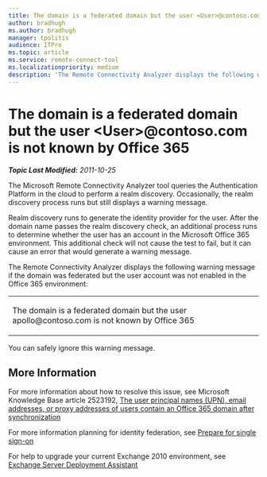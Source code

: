 ```yaml
---
title: The domain is a federated domain but the user <User>@contoso.com is not known by Office 365
author: bradhugh
ms.author: bradhugh
manager: tpolitis
audience: ITPro 
ms.topic: article 
ms.service: remote-connect-tool
ms.localizationpriority: medium
description: 'The Remote Connectivity Analyzer displays the following warning message if the domain was federated but the user account was not enabled in the Office 365 environment: "The domain is a federated domain but the user apollo@contoso.com is not known by Office 365"'
---
```


# The domain is a federated domain but the user \<User\>\@contoso.com is not known by Office 365


_**Topic Last Modified:** 2011-10-25_

The Microsoft Remote Connectivity Analyzer tool queries the Authentication Platform in the cloud to perform a realm discovery. Occasionally, the realm discovery process runs but still displays a warning message.

Realm discovery runs to generate the identity provider for the user. After the domain name passes the realm discovery check, an additional process runs to determine whether the user has an account in the Microsoft Office 365 environment. This additional check will not cause the test to fail, but it can cause an error that would generate a warning message.

The Remote Connectivity Analyzer displays the following warning message if the domain was federated but the user account was not enabled in the Office 365 environment:


<table>
<colgroup>
<col style="width: 100%" />
</colgroup>
<tbody>
<tr class="odd">
<td><p>The domain is a federated domain but the user apollo@contoso.com is not known by Office 365</p></td>
</tr>
</tbody>
</table>

You can safely ignore this warning message.

<div>

## More Information

For more information about how to resolve this issue, see Microsoft Knowledge Base article 2523192, [The user principal names (UPN), email addresses, or proxy addresses of users contain an Office 365 domain after synchronization](https://support.microsoft.com/kb/2523192)

For more information planning for identity federation, see [Prepare for single sign-on](https://onlinehelp.microsoft.com/office365-enterprises/ff652540.aspx)

For help to upgrade your current Exchange 2010 environment, see [Exchange Server Deployment Assistant](https://technet.microsoft.com/exdeploy2010/default.aspx)

</div>

</div>

<span> </span>

</div>

</div>

</div>

